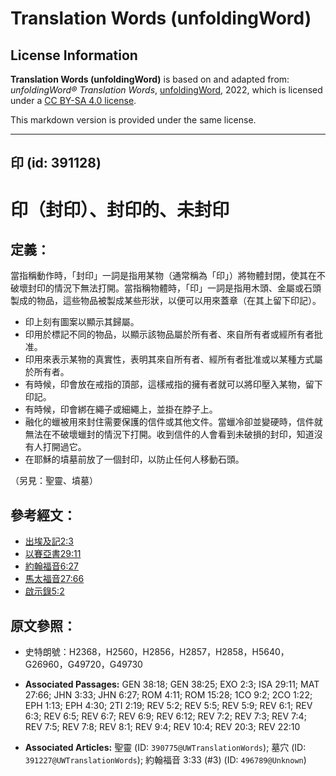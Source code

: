 # Translation Words (unfoldingWord)

## License Information

**Translation Words (unfoldingWord)** is based on and adapted from: _unfoldingWord® Translation Words_, [unfoldingWord](https://unfoldingword.org/utw), 2022, which is licensed under a [CC BY-SA 4.0 license](https://creativecommons.org/licenses/by-sa/4.0/legalcode.en).

This markdown version is provided under the same license.



--------------------------------

## 印 (id: 391128)

印（封印）、封印的、未封印
=============

定義：
---

當指稱動作時，「封印」一詞是指用某物（通常稱為「印」）將物體封閉，使其在不破壞封印的情況下無法打開。當指稱物體時，「印」一詞是指用木頭、金屬或石頭製成的物品，這些物品被製成某些形狀，以便可以用來蓋章（在其上留下印記）。

* 印上刻有圖案以顯示其歸屬。
* 印用於標記不同的物品，以顯示該物品屬於所有者、來自所有者或經所有者批准。
* 印用來表示某物的真實性，表明其來自所有者、經所有者批准或以某種方式屬於所有者。
* 有時候，印會放在戒指的頂部，這樣戒指的擁有者就可以將印壓入某物，留下印記。
* 有時候，印會綁在繩子或細繩上，並掛在脖子上。
* 融化的蠟被用來封住需要保護的信件或其他文件。當蠟冷卻並變硬時，信件就無法在不破壞蠟封的情況下打開。收到信件的人會看到未破損的封印，知道沒有人打開過它。
* 在耶穌的墳墓前放了一個封印，以防止任何人移動石頭。

（另見：聖靈、墳墓）

參考經文：
-----

* [出埃及記2:3](https://ref.ly/Exod2:3)
* [以賽亞書29:11](https://ref.ly/Isa29:11)
* [約翰福音6:27](https://ref.ly/John6:27)
* [馬太福音27:66](https://ref.ly/Matt27:66)
* [啟示錄5:2](https://ref.ly/Rev5:2)

原文參照：
-----

* 史特朗號：H2368，H2560，H2856，H2857，H2858，H5640，G26960，G49720，G49730

* **Associated Passages:** GEN 38:18; GEN 38:25; EXO 2:3; ISA 29:11; MAT 27:66; JHN 3:33; JHN 6:27; ROM 4:11; ROM 15:28; 1CO 9:2; 2CO 1:22; EPH 1:13; EPH 4:30; 2TI 2:19; REV 5:2; REV 5:5; REV 5:9; REV 6:1; REV 6:3; REV 6:5; REV 6:7; REV 6:9; REV 6:12; REV 7:2; REV 7:3; REV 7:4; REV 7:5; REV 7:8; REV 8:1; REV 9:4; REV 10:4; REV 20:3; REV 22:10
* **Associated Articles:** 聖靈 (ID: `390775@UWTranslationWords`); 墓穴 (ID: `391227@UWTranslationWords`); 約翰福音 3:33 (#3) (ID: `496789@Unknown`)

